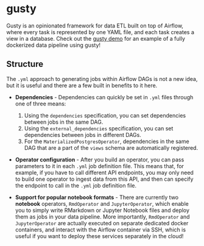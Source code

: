 # gusty

Gusty is an opinionated framework for data ETL built on top of Airflow, where every task is represented by one YAML file, and each task creates a view in a database. Check out the [gusty demo](https://github.com/chriscardillo/gusty-demo) for an example of a fully dockerized data pipeline using gusty!

## Structure

The `.yml` approach to generating jobs within Airflow DAGs is not a new idea, but it is useful and there are a few built in benefits to it here.

- **Dependencies** - Dependencies can quickly be set in `.yml` files through one of three means:

    1. Using the `dependencies` specification, you can set dependencies between jobs in the same DAG.
    2. Using the `external_dependencies` specification, you can set dependencies between jobs in different DAGs.
    3. For the `MaterializedPostgresOperator`, dependencies in the same DAG that are a part of the `views` schema are automatically registered.

- **Operator configuration** - After you build an operator, you can pass parameters to it in each `.yml` job definition file. This means that, for example, if you have to call different API endpoints, you may only need to build one operator to ingest data from this API, and then can specify the endpoint to call in the `.yml` job definition file.

- **Support for popular notebook formats** - There are currently two **notebook** operators, `RmdOperator` and `JupyterOperator`, which enable you to simply write RMarkdown or Jupyter Notebook files and deploy them as jobs in your data pipeline. More importantly, `RmdOperator` and `JupyterOperator` are actually executed on separate dedicated docker containers, and interact with the Airflow container via SSH, which is useful if you want to deploy these services separately in the cloud!
